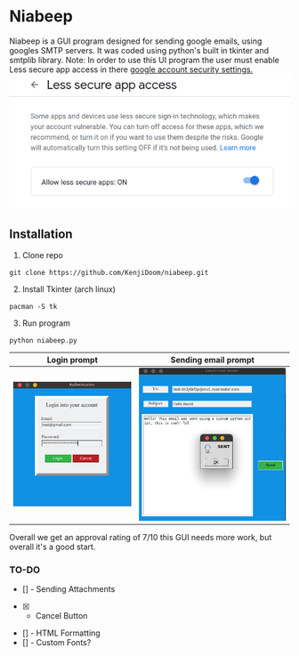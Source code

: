 # Niabeep
Niabeep is a GUI program designed for sending google emails, using googles SMTP servers. It was coded using python's built in tkinter and smtplib library. Note: In order to use this UI program the user must enable Less secure app access in there [google account security settings.](https://myaccount.google.com/lesssecureapps)  
![](prototype/LESSAPP.png)
## Installation
1. Clone repo
```
git clone https://github.com/KenjiDoom/niabeep.git
```
2. Install Tkinter (arch linux) 
```
pacman -S tk
```
3. Run program
```
python niabeep.py
```

Login prompt             |  Sending email prompt
:-------------------------:|:-------------------------:
![](prototype/login_prompt.png)|![](prototype/sending_prompt.png)

Overall we get an approval rating of 7/10 this GUI needs more work, but overall it's a good start.

### TO-DO
- [] - Sending Attachments
- [X] - Cancel Button
- [] - HTML Formatting
- [] - Custom Fonts? 
